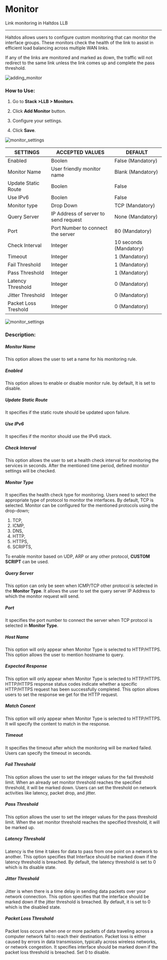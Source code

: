 # Monitor

Link monitoring in Haltdos LLB

---

Haltdos allows users to configure custom monitoring that can monitor the interface groups. These monitors check the health of the link to assist in efficient load balancing across multiple WAN links.

If any of the links are monitored and marked as down, the traffic will not redirect to the same link unless the link comes up and complete the pass threshold.

![adding_monitor](/img/llb/v8/llb_monitors.png)

### How to Use:

1. Go to **Stack >LLB > Monitors**.

2. Click **Add Monitor** button.

3. Configure your settings.

4. Click **Save**.

![monitor_settings](/img/llb/v8/llb_monitor_2.png)

| SETTINGS             | ACCEPTED VALUES                      | DEFAULT                |
|----------------------|--------------------------------------|------------------------|
| Enabled              | Boolen                               | False (Mandatory)      |
| Monitor Name         | User friendly monitor name           | Blank (Mandatory)      |
| Update Static Route  | Boolen                               | False                  |
| Use IPv6             | Boolen                               | False                  |
| Monitor type         | Drop Down                            | TCP (Mandatory)        |
| Query Server         | IP Address of server to send request | None (Mandatory)       |
| Port                 | Port Number to connect the server    | 80 (Mandatory)         |
| Check Interval       | Integer                              | 10 seconds (Mandatory) |
| Timeout              | Integer                              | 1 (Mandatory)          |
| Fail Threshold       | Integer                              | 1 (Mandatory)          |
| Pass Threshold       | Integer                              | 1 (Mandatory)          |
| Latency Threshold    | Integer                              | 0 (Mandatory)          |
| Jitter Threshold     | Integer                              | 0 (Mandatory)          |
| Packet Loss Treshold | Integer                              | 0 (Mandatory)          |

![monitor_settings](/img/llb/v7/docs/monitor2.png)

### **Description:**

##### **Monitor Name**

This option allows the user to set a name for his monitoring rule.

##### **Enabled**

This option allows to enable or disable monitor rule. by default, It is set to disable.

##### **Update Static Route**

It specifies if the static route should be updated upon failure.

##### **Use IPv6**

It specifies if the monitor should use the IPv6 stack.

##### **Check Interval**

This option allows the user to set a health check interval for monitoring the services in seconds. After the mentioned time period, defined monitor settings will be checked.

##### **Monitor Type**

It specifies the health check type for monitoring. Users need to select the appropriate type of protocol to monitor the interfaces. By default, TCP is selected. Monitor can be configured for the mentioned protocols using the drop-down;
1. TCP,
2. ICMP,
3. DNS,
4. HTTP,
5. HTTPS,
6. SCRIPTS,

To enable monitor based on UDP, ARP or any other protocol, **CUSTOM SCRIPT** can be used.

##### **Query Server**

This option can only be seen when ICMP/TCP other protocol is selected in the **Monitor Type**. It allows the user to set the query server IP Address to which the monitor request will send.

##### **Port**

It specifies the port number to connect the server when TCP protocol is selected in **Monitor Type**.

##### **Host Name**

This option will only appear when Monitor Type is selected to HTTP/HTTPS. This option allows the user to mention hostname to query.

##### **Expected Response**

This option will only appear when Monitor Type is selected to HTTP/HTTPS. HTTP/HTTPS response status codes indicate whether a specific HTTP/HTTPS request has been successfully completed. This option allows users to set the response we get for the HTTP request.

##### **Match Conent**

This option will only appear when Monitor Type is selected to HTTP/HTTPS. It will specify the content to match in the response. 

##### **Timeout**

It specifies the timeout after which the monitoring will be marked failed. Users can specify the timeout in seconds.

##### **Fail Threshold**

This option allows the user to set the integer values for the fail threshold limit. When an already set monitor threshold reaches the specified threshold, it will be marked down. Users can set the threshold on network activities like latency, packet drop, and jitter.

##### **Pass Threshold**

This option allows the user to set the integer values for the pass threshold limit. When the set monitor threshold reaches the specified threshold, it will be marked up.

##### **Latency Threshold**

Latency is the time it takes for data to pass from one point on a network to another. This option specifies that Interface should be marked down if the latency threshold is breached. By default, the latency threshold is set to 0 which is its disable state.

##### **Jitter Threshold**

Jitter is when there is a time delay in sending data packets over your network connection. This option specifies that the interface should be marked down if the jitter threshold is breached. By default, it is set to 0 which is the disabled state.

##### **Packet Loss Threshold**

Packet loss occurs when one or more packets of data traveling across a computer network fail to reach their destination. Packet loss is either caused by errors in data transmission, typically across wireless networks, or network congestion. It specifies interface should be marked down if the packet loss threshold is breached. Set 0 to disable.

